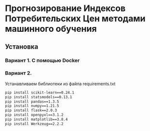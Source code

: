 # Прогнозирование Индексов Потребительских Цен методами машинного обучения

## Установка
### Вариант 1. С помощью Docker



### Вариант 2.
Устанавливаем библиотеки из файла requirements.txt

```bash
pip install scikit-learn==0.24.1
pip install statsmodels==0.13.1
pip install pandas==1.3.5
pip install numpy==1.21.5
pip install flask==2.0.3
pip install openpyxl==3.1.2
pip install matplotlib==3.8.4
pip install Werkzeug==2.2.2
```
